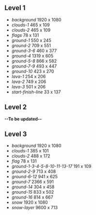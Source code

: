 ## Level 1
* *background* 1920 x 1080
* *clouds-1* 465 x 109
* *clouds-2* 465 x 109
* *flags* 78 x 131
* *ground-1* 550 x 245
* *ground-2* 709 x 551
* *ground-3-6* 460 x 377
* *ground-4* 1319 x 605
* *ground-5-8* 866 x 582
* *ground-7-9* 493 x 447
* *ground-10* 423 x 270
* *lava-1* 254 x 206
* *lava-2* 749 x 206
* *lava-3* 501 x 206
* *start-finish-line* 33 x 137



## Level 2
**--To be updated--**


## Level 3
* *background* 1920 x 1080
* *clouds-1* 385 x 101
* *clouds-2* 488 x 172
* *flag* 78 x 131
* *ground-1-3-4-5-8-10-11-13-17* 191 x 109
* *ground-2-9* 713 x 408
* *ground-6-12* 941 x 625
* *ground-7* 2366 x 591
* *ground-14* 304 x 458
* *ground-15* 833 x 502
* *ground-16* 814 x 667
* *snow* 1920 x 1080
* *snow-layer* 9600 x 713
